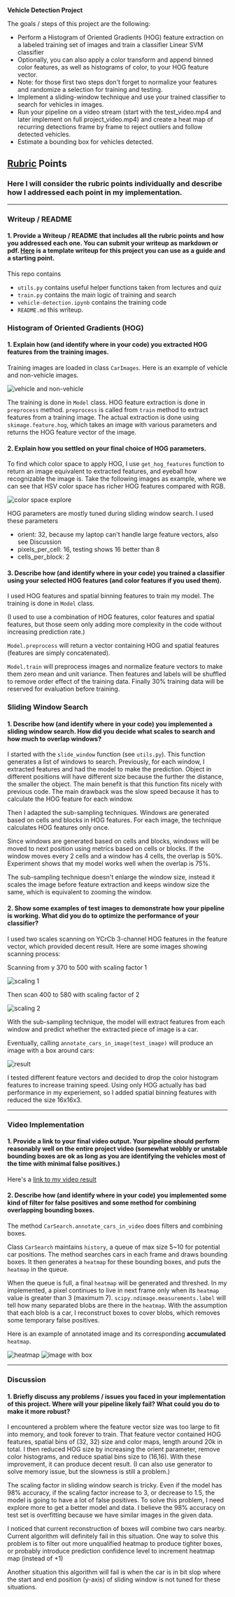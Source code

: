 **Vehicle Detection Project**

The goals / steps of this project are the following:

* Perform a Histogram of Oriented Gradients (HOG) feature extraction on a labeled training set of images and train a classifier Linear SVM classifier
* Optionally, you can also apply a color transform and append binned color features, as well as histograms of color, to your HOG feature vector.
* Note: for those first two steps don't forget to normalize your features and randomize a selection for training and testing.
* Implement a sliding-window technique and use your trained classifier to search for vehicles in images.
* Run your pipeline on a video stream (start with the test_video.mp4 and later implement on full project_video.mp4) and create a heat map of recurring detections frame by frame to reject outliers and follow detected vehicles.
* Estimate a bounding box for vehicles detected.

[//]: # (Image References)
[image1]: ./output_images/v-nv.png
[image2]: ./output_images/rgb-hsv.png
[scale1]: ./output_images/scale15.png
[scale2]: ./output_images/scale2.png
[heatmap1]: ./output_images/hotimage-0.jpg
[heatmap_image1]: ./output_images/hotimagehot-0.jpg
[pipeline_result]: ./output_images/pipeline-result.png

## [Rubric](https://review.udacity.com/#!/rubrics/513/view) Points
### Here I will consider the rubric points individually and describe how I addressed each point in my implementation.  

---
### Writeup / README

#### 1. Provide a Writeup / README that includes all the rubric points and how you addressed each one.  You can submit your writeup as markdown or pdf.  [Here](https://github.com/udacity/CarND-Vehicle-Detection/blob/master/writeup_template.md) is a template writeup for this project you can use as a guide and a starting point.  

This repo contains

 - `utils.py` contains useful helper functions taken from lectures and quiz
 - `train.py` contains the main logic of training and search
 - `vehicle-detection.ipynb` contains the training code
 - `README.md` this writeup.

### Histogram of Oriented Gradients (HOG)

#### 1. Explain how (and identify where in your code) you extracted HOG features from the training images.

Training images are loaded in class `CarImages`. Here is an example of vehicle and non-vehicle images.

![vehicle and non-vehicle][image1]


The training is done in `Model` class. HOG feature extraction is done in `preprocess` method. `preprocess` is called from `train` method to extract features from a training image. The actual extraction is done using `skimage.feature.hog`, which takes an image with various parameters and returns the HOG feature vector of the image.


#### 2. Explain how you settled on your final choice of HOG parameters.

To find which color space to apply HOG, I use `get_hog_features` function to return an image equivalent to extracted features, and eyeball how recognizable the image is. Take the following images as example, where we can see that HSV color space has richer HOG features compared with RGB.

![color space explore][image2]

HOG parameters are mostly tuned during sliding window search. I used these parameters

 - orient: 32, because my laptop can't handle large feature vectors, also see Discussion
 - pixels_per_cell: 16, testing shows 16 better than 8
 - cells_per_block: 2


#### 3. Describe how (and identify where in your code) you trained a classifier using your selected HOG features (and color features if you used them).

I used HOG features and spatial binning features to train my model. The training is done in `Model` class.

(I used to use a combination of HOG features, color features and spatial features, but those seem only adding more complexity in the code without increasing prediction rate.)

`Model.preprocess` will return a vector containing HOG and spatial features (features are simply concatenated).

`Model.train` will preprocess images and normalize feature vectors to make them zero mean and unit variance. Then features and labels will be shuffled to remove order effect of the training data. Finally 30% training data will be reserved for evaluation before training.

### Sliding Window Search

#### 1. Describe how (and identify where in your code) you implemented a sliding window search.  How did you decide what scales to search and how much to overlap windows?

I started with the `slide_window` function (see `utils.py`). This function generates a list of windows to search. Previously, for each window, I extracted features and had the model to make the prediction. Object in different positions will have different size because the further the distance, the smaller the object. The main benefit is that this function fits nicely with previous code. The main drawback was the slow speed because it has to calculate the HOG feature for each window.

Then I adapted the sub-sampling techniques. Windows are generated based on cells and blocks in HOG features. For each image, the technique calculates HOG features only once.

Since windows are generated based on cells and blocks, windows will be moved to next position using metrics based on cells or blocks. If the window moves every 2 cells and a window has 4 cells, the overlap is 50%. Experiment shows that my model works well when the overlap is 75%.

The sub-sampling technique doesn't enlarge the window size, instead it scales the image before feature extraction and keeps window size the same, which is equivalent to zooming the window.

#### 2. Show some examples of test images to demonstrate how your pipeline is working.  What did you do to optimize the performance of your classifier?

I used two scales scanning on YCrCb 3-channel HOG features in the feature vector, which provided decent result.  Here are some images showing scanning process:

Scanning from y 370 to 500 with scaling factor 1

![scaling 1][scale1]

Then scan 400 to 580 with scaling factor of 2

![scaling 2][scale2]

With the sub-sampling technique, the model will extract features from each window and predict whether the extracted piece of image is a car.

Eventually, calling `annotate_cars_in_image(test_image)` will produce an image with a box around cars:

![result][pipeline_result]

I tested different feature vectors and decided to drop the color histogram features to increase training speed. Using only HOG actually has bad performance in my experiement, so I added spatial binning features with reduced the size 16x16x3.

---

### Video Implementation

#### 1. Provide a link to your final video output.  Your pipeline should perform reasonably well on the entire project video (somewhat wobbly or unstable bounding boxes are ok as long as you are identifying the vehicles most of the time with minimal false positives.)

Here's a [link to my video result](./annotated_P5_project_video.mp4)


#### 2. Describe how (and identify where in your code) you implemented some kind of filter for false positives and some method for combining overlapping bounding boxes.

The method `CarSearch.annotate_cars_in_video` does filters and combining boxes.

Class `CarSearch` maintains `history`, a queue of max size 5~10 for potential car positions. The method searches cars in each frame and draws bounding boxes. It then generates a `heatmap` for these bounding boxes, and puts the `heatmap` in the queue.

When the queue is full, a final `heatmap` will be generated and threshed. In my implemented, a pixel continues to live in next frame only when its `heatmap` value is greater than 3 (maximum 7). `scipy.ndimage.measurements.label` will tell how many separated blobs are there in the `heatmap`. With the assumption that each blob is a car, I reconstruct boxes to cover blobs, which removes some temporary false positives.

Here is an example of annotated image and its corresponding **accumulated** `heatmap`.

![heatmap][heatmap1]
![image with box][heatmap_image1]

---

### Discussion

#### 1. Briefly discuss any problems / issues you faced in your implementation of this project.  Where will your pipeline likely fail?  What could you do to make it more robust?

I encountered a problem where the feature vector size was too large to fit into memory, and took forever to train. That feature vector contained HOG features, spatial bins of (32, 32) size and color maps, length around 20k in total. I then reduced HOG size by increasing the orient parameter, remove color histograms, and reduce spatial bins size to (16,16). With these improvement, it can produce decent result. (I can also use generator to solve memory issue, but the slowness is still a problem.)

The scaling factor in sliding window search is tricky. Even if the model has 98% accuracy, if the scaling factor increase to 3, or decrease to 1.5, the model is going to have a lot of false positives. To solve this problem, I need explore more to get a better model and data. I believe the 98% accuracy on test set is overfitting because we have similar images in the given data.

I noticed that current reconstruction of boxes will combine two cars nearby. Current algorithm will definitely fail in this situation. One way to solve this problem is to filter out more unqualified heatmap to produce tighter boxes, or probably introduce prediction confidence level to increment heatmap map (instead of +1)

Another situation this algorithm will fail is when the car is in bit slop where the start and end position (y-axis) of sliding window is not tuned for these situations.
